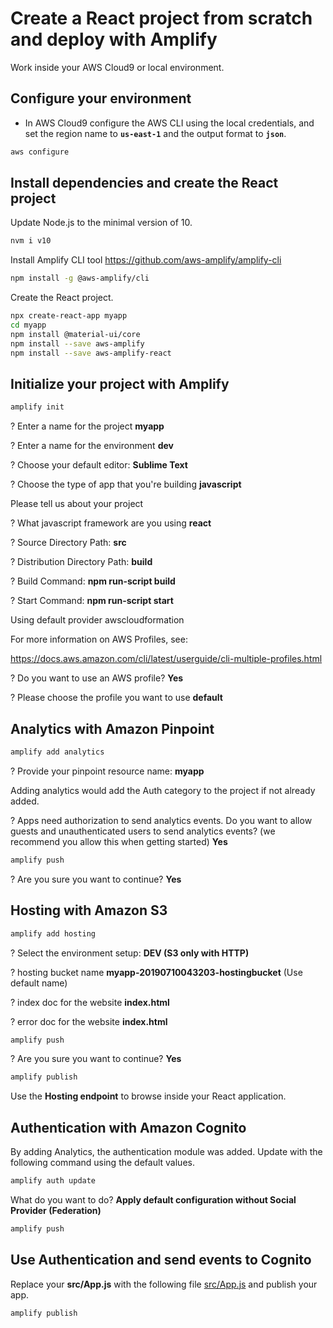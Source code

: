 # Create a React project from scratch and deploy with Amplify

Work inside your AWS Cloud9 or local environment.

## Configure your environment

* In AWS Cloud9 configure the AWS CLI using the local credentials, and set the region name to **`us-east-1`** and the output format to **`json`**. 

``` bash
aws configure
```

## Install dependencies and create the React project

Update Node.js to the minimal version of 10.

``` bash
nvm i v10
```

Install Amplify CLI tool https://github.com/aws-amplify/amplify-cli

``` bash
npm install -g @aws-amplify/cli
```

Create the React project.

``` bash
npx create-react-app myapp
cd myapp
npm install @material-ui/core
npm install --save aws-amplify
npm install --save aws-amplify-react
```

## Initialize your project with Amplify

``` bash
amplify init
```

? Enter a name for the project **myapp**

? Enter a name for the environment **dev**

? Choose your default editor: **Sublime Text**

? Choose the type of app that you're building **javascript**

Please tell us about your project

? What javascript framework are you using **react**

? Source Directory Path:  **src**

? Distribution Directory Path: **build**

? Build Command:  **npm run-script build**

? Start Command: **npm run-script start**

Using default provider  awscloudformation

For more information on AWS Profiles, see:

https://docs.aws.amazon.com/cli/latest/userguide/cli-multiple-profiles.html

? Do you want to use an AWS profile? **Yes**

? Please choose the profile you want to use **default**

## Analytics with Amazon Pinpoint

``` bash
amplify add analytics
```

? Provide your pinpoint resource name: **myapp**

Adding analytics would add the Auth category to the project if not already added.

? Apps need authorization to send analytics events. Do you want to allow guests and unauthenticated users to send analytics events? (we recommend you allow this when getting started) **Yes**

``` bash
amplify push
```

? Are you sure you want to continue? **Yes**

## Hosting with Amazon S3

``` bash
amplify add hosting
```

? Select the environment setup: **DEV (S3 only with HTTP)**

? hosting bucket name **myapp-20190710043203-hostingbucket** (Use default name)

? index doc for the website **index.html**

? error doc for the website **index.html**

``` bash
amplify push
```

? Are you sure you want to continue? **Yes**

``` bash
amplify publish
```

Use the **Hosting endpoint** to browse inside your React application.

## Authentication with Amazon Cognito

By adding Analytics, the authentication module was added. Update with the following command using the default values.

``` bash
amplify auth update
```

What do you want to do? **Apply default configuration without Social Provider (Federation)**

``` bash
amplify push
```

## Use Authentication and send events to Cognito

Replace your **src/App.js** with the following file [src/App.js](src/App.js) and publish your app.

``` bash
amplify publish
```
